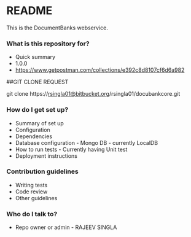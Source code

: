 # README #

This is the DocumentBanks webservice.

### What is this repository for? ###

* Quick summary
* 1.0.0
* https://www.getpostman.com/collections/e392c8d8107cf6d6a982

##GIT CLONE REQUEST

git clone https://rsingla01@bitbucket.org/rsingla01/docubankcore.git


### How do I get set up? ###

* Summary of set up
* Configuration
* Dependencies
* Database configuration - Mongo DB - currently LocalDB
* How to run tests - Currently having Unit test 
* Deployment instructions

### Contribution guidelines ###

* Writing tests
* Code review
* Other guidelines

### Who do I talk to? ###

* Repo owner or admin - RAJEEV SINGLA